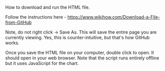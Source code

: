 How to download and run the HTML file.

Follow the instructions here - https://www.wikihow.com/Download-a-File-from-GitHub

Note, do not right click -> Save As. This will save the entire page you are currently viewing. Yes, this is counter-intuitive, but that's how GitHub works.

Once you save the HTML file on your computer, double click to open. It should open in your web browser. Note that the script runs entirely offline but it uses JavaScript for the chart.
